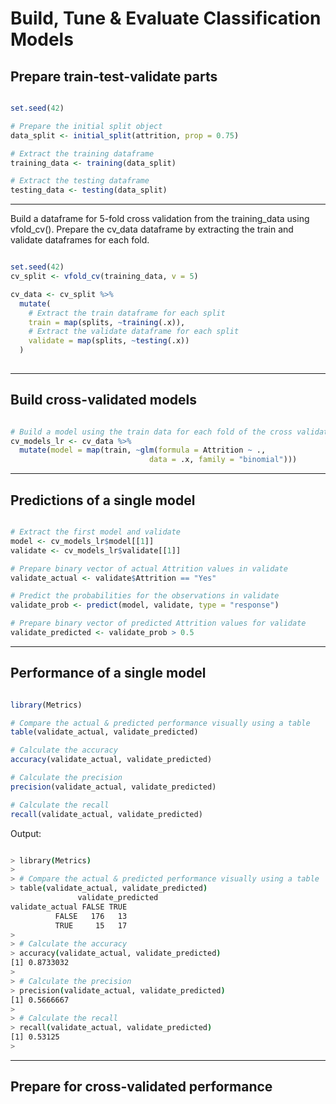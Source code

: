 # Build, Tune & Evaluate Classification Models

## Prepare train-test-validate parts

```r

set.seed(42)

# Prepare the initial split object
data_split <- initial_split(attrition, prop = 0.75)

# Extract the training dataframe
training_data <- training(data_split)

# Extract the testing dataframe
testing_data <- testing(data_split)

```

***

Build a dataframe for 5-fold cross validation from the training_data using vfold_cv().
Prepare the cv_data dataframe by extracting the train and validate dataframes for each fold.

```r

set.seed(42)
cv_split <- vfold_cv(training_data, v = 5)

cv_data <- cv_split %>% 
  mutate(
    # Extract the train dataframe for each split
    train = map(splits, ~training(.x)),
    # Extract the validate dataframe for each split
    validate = map(splits, ~testing(.x))
  )
  
```

***

## Build cross-validated models

```r

# Build a model using the train data for each fold of the cross validation
cv_models_lr <- cv_data %>% 
  mutate(model = map(train, ~glm(formula = Attrition ~ ., 
                               data = .x, family = "binomial")))

```

***

## Predictions of a single model

```r

# Extract the first model and validate 
model <- cv_models_lr$model[[1]]
validate <- cv_models_lr$validate[[1]]

# Prepare binary vector of actual Attrition values in validate
validate_actual <- validate$Attrition == "Yes"

# Predict the probabilities for the observations in validate
validate_prob <- predict(model, validate, type = "response")

# Prepare binary vector of predicted Attrition values for validate
validate_predicted <- validate_prob > 0.5

```
***

## Performance of a single model

```r

library(Metrics)

# Compare the actual & predicted performance visually using a table
table(validate_actual, validate_predicted)

# Calculate the accuracy
accuracy(validate_actual, validate_predicted)

# Calculate the precision
precision(validate_actual, validate_predicted)

# Calculate the recall
recall(validate_actual, validate_predicted)

```
Output:

```bash

> library(Metrics)
> 
> # Compare the actual & predicted performance visually using a table
> table(validate_actual, validate_predicted)
               validate_predicted
validate_actual FALSE TRUE
          FALSE   176   13
          TRUE     15   17
> 
> # Calculate the accuracy
> accuracy(validate_actual, validate_predicted)
[1] 0.8733032
> 
> # Calculate the precision
> precision(validate_actual, validate_predicted)
[1] 0.5666667
> 
> # Calculate the recall
> recall(validate_actual, validate_predicted)
[1] 0.53125
> 

```
***

## Prepare for cross-validated performance




